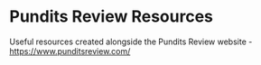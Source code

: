 # Pundits Review Resources
Useful resources created alongside the Pundits Review website - https://www.punditsreview.com/
